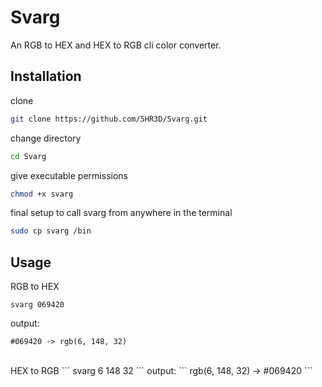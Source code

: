 # Svarg
An RGB to HEX and HEX to RGB cli color converter.

## Installation

clone
```sh
git clone https://github.com/5HR3D/Svarg.git
```
change directory
```sh
cd Svarg
```
give executable permissions
```sh
chmod +x svarg
```
final setup to call svarg from anywhere in the terminal
```sh
sudo cp svarg /bin
```
## Usage
RGB to HEX
```
svarg 069420
```
output:
```
#069420 -> rgb(6, 148, 32)
```
<br>
HEX to RGB
```
svarg 6 148 32
```
output:
```
rgb(6, 148, 32) -> #069420
```
